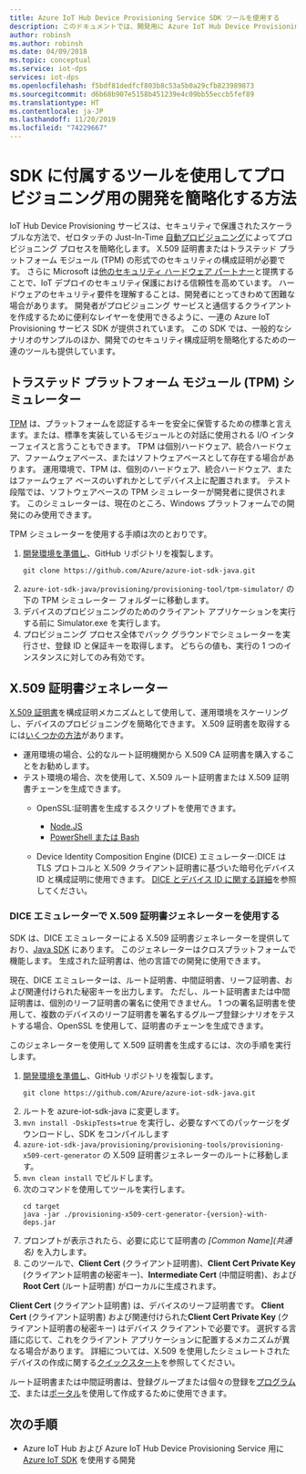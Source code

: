```yaml
---
title: Azure IoT Hub Device Provisioning Service SDK ツールを使用する
description: このドキュメントでは、開発用に Azure IoT Hub Device Provisioning サービス SDK に付属するツールを確認します。
author: robinsh
ms.author: robinsh
ms.date: 04/09/2018
ms.topic: conceptual
ms.service: iot-dps
services: iot-dps
ms.openlocfilehash: f5bdf81dedfcf803b8c53a5b0a29cfb823989873
ms.sourcegitcommit: d6b68b907e5158b451239e4c09bb55eccb5fef89
ms.translationtype: HT
ms.contentlocale: ja-JP
ms.lasthandoff: 11/20/2019
ms.locfileid: "74229667"
---
```

# <a name="how-to-use-tools-provided-in-the-sdks-to-simplify-development-for-provisioning"></a>SDK に付属するツールを使用してプロビジョニング用の開発を簡略化する方法
IoT Hub Device Provisioning サービスは、セキュリティで保護されたスケーラブルな方法で、ゼロタッチの Just-In-Time [自動プロビジョニング](concepts-auto-provisioning.md)によってプロビジョニング プロセスを簡略化します。  X.509 証明書またはトラステッド プラットフォーム モジュール (TPM) の形式でのセキュリティの構成証明が必要です。  さらに Microsoft は[他のセキュリティ ハードウェア パートナー](https://azure.microsoft.com/blog/azure-iot-supports-new-security-hardware-to-strengthen-iot-security/)と提携することで、IoT デプロイのセキュリティ保護における信頼性を高めています。 ハードウェアのセキュリティ要件を理解することは、開発者にとってきわめて困難な場合があります。 開発者がプロビジョニング サービスと通信するクライアントを作成するために便利なレイヤーを使用できるように、一連の Azure IoT Provisioning サービス SDK が提供されています。 この SDK では、一般的なシナリオのサンプルのほか、開発でのセキュリティ構成証明を簡略化するための一連のツールも提供しています。

## <a name="trusted-platform-module-tpm-simulator"></a>トラステッド プラットフォーム モジュール (TPM) シミュレーター
[TPM](https://docs.microsoft.com/azure/iot-dps/concepts-security) は、プラットフォームを認証するキーを安全に保管するための標準と言えます。または、標準を実装しているモジュールとの対話に使用される I/O インターフェイスと言うこともできます。 TPM は個別ハードウェア、統合ハードウェア、ファームウェアベース、またはソフトウェアベースとして存在する場合があります。  運用環境で、TPM は、個別のハードウェア、統合ハードウェア、またはファームウェア ベースのいずれかとしてデバイス上に配置されます。 テスト段階では、ソフトウェアベースの TPM シミュレーターが開発者に提供されます。  このシミュレーターは、現在のところ、Windows プラットフォームでの開発にのみ使用できます。

TPM シミュレーターを使用する手順は次のとおりです。
1. [開発環境を準備し](https://docs.microsoft.com/azure/iot-dps/quick-enroll-device-x509-java)、GitHub リポジトリを複製します。
   ```
   git clone https://github.com/Azure/azure-iot-sdk-java.git
   ```
2. ```azure-iot-sdk-java/provisioning/provisioning-tool/tpm-simulator/``` の下の TPM シミュレーター フォルダーに移動します。
3. デバイスのプロビジョニングのためのクライアント アプリケーションを実行する前に Simulator.exe を実行します。
4. プロビジョニング プロセス全体でバック グラウンドでシミュレーターを実行させ、登録 ID と保証キーを取得します。  どちらの値も、実行の 1 つのインスタンスに対してのみ有効です。

## <a name="x509-certificate-generator"></a>X.509 証明書ジェネレーター
[X.509 証明書](https://docs.microsoft.com/azure/iot-dps/concepts-security#x509-certificates)を構成証明メカニズムとして使用して、運用環境をスケーリングし、デバイスのプロビジョニングを簡略化できます。  X.509 証明書を取得するには[いくつかの方法](https://docs.microsoft.com/azure/iot-hub/iot-hub-x509ca-overview#how-to-get-an-x509-ca-certificate)があります。
* 運用環境の場合、公的なルート証明機関から X.509 CA 証明書を購入することをお勧めします。
* テスト環境の場合、次を使用して、X.509 ルート証明書または X.509 証明書チェーンを生成できます。
    * OpenSSL:証明書を生成するスクリプトを使用できます。
        * [Node.JS](https://github.com/Azure/azure-iot-sdk-node/tree/master/provisioning/tools)
        * [PowerShell または Bash](https://github.com/Azure/azure-iot-sdk-c/blob/master/tools/CACertificates/CACertificateOverview.md)
        
    * Device Identity Composition Engine (DICE) エミュレーター:DICE は TLS プロトコルと X.509 クライアント証明書に基づいた暗号化デバイス ID と構成証明に使用できます。  [DICE とデバイス ID に関する詳細](https://www.microsoft.com/research/publication/device-identity-dice-riot-keys-certificates/)を参照してください。

### <a name="using-x509-certificate-generator-with-dice-emulator"></a>DICE エミュレーターで X.509 証明書ジェネレーターを使用する
SDK は、DICE エミュレーターによる X.509 証明書ジェネレーターを提供しており、[Java SDK](https://github.com/Azure/azure-iot-sdk-java/tree/master/provisioning/provisioning-tools/provisioning-x509-cert-generator) にあります。  このジェネレーターはクロスプラットフォームで機能します。  生成された証明書は、他の言語での開発に使用できます。

現在、DICE エミュレーターは、ルート証明書、中間証明書、リーフ証明書、および関連付けられた秘密キーを出力します。  ただし、ルート証明書または中間証明書は、個別のリーフ証明書の署名に使用できません。  1 つの署名証明書を使用して、複数のデバイスのリーフ証明書を署名するグループ登録シナリオをテストする場合、OpenSSL を使用して、証明書のチェーンを生成できます。

このジェネレーターを使用して X.509 証明書を生成するには、次の手順を実行します。
1. [開発環境を準備し](https://docs.microsoft.com/azure/iot-dps/quick-enroll-device-x509-java)、GitHub リポジトリを複製します。
   ```
   git clone https://github.com/Azure/azure-iot-sdk-java.git
   ```
2. ルートを azure-iot-sdk-java に変更します。
3. ```mvn install -DskipTests=true``` を実行し、必要なすべてのパッケージをダウンロードし、SDK をコンパイルします
4. ```azure-iot-sdk-java/provisioning/provisioning-tools/provisioning-x509-cert-generator``` の X.509 証明書ジェネレーターのルートに移動します。
5. ```mvn clean install``` でビルドします。
6. 次のコマンドを使用してツールを実行します。
   ```
   cd target
   java -jar ./provisioning-x509-cert-generator-{version}-with-deps.jar
   ```
7. プロンプトが表示されたら、必要に応じて証明書の _[Common Name]\(共通名\)_ を入力します。
8. このツールで、**Client Cert** (クライアント証明書)、**Client Cert Private Key** (クライアント証明書の秘密キー)、**Intermediate Cert** (中間証明書)、および **Root Cert** (ルート証明書) がローカルに生成されます。

**Client Cert** (クライアント証明書) は、デバイスのリーフ証明書です。  **Client Cert** (クライアント証明書) および関連付けられた**Client Cert Private Key** (クライアント証明書の秘密キー) はデバイス クライアントで必要です。 選択する言語に応じて、これをクライアント アプリケーションに配置するメカニズムが異なる場合があります。  詳細については、X.509 を使用したシミュレートされたデバイスの作成に関する[クイックスタート](https://docs.microsoft.com/azure/iot-dps/quick-create-simulated-device-x509)を参照してください。

ルート証明書または中間証明書は、登録グループまたは個々の登録を[プログラムで](https://docs.microsoft.com/azure/iot-dps/how-to-manage-enrollments-sdks)、または[ポータル](https://docs.microsoft.com/azure/iot-dps/how-to-manage-enrollments)を使用して作成するために使用できます。

## <a name="next-steps"></a>次の手順
* Azure IoT Hub および Azure IoT Hub Device Provisioning Service 用に [Azure IoT SDK]( https://github.com/Azure/azure-iot-sdks) を使用する開発
